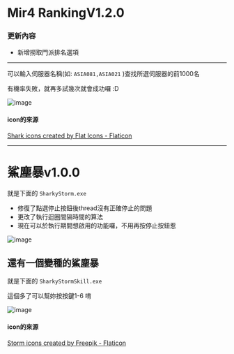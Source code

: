 # Mir4 RankingV1.2.0

### 更新內容

* 新增撈取門派排名選項

---

可以輸入伺服器名稱(如: `ASIA081,ASIA021` )查找所選伺服器的前1000名

有機率失敗，就再多試幾次就會成功囉 :D

![image](https://github.com/jack580936/mir4_auto/assets/55965558/4f67d03c-9e7e-429c-881c-1dcf24922db2)

#### icon的來源

<a href="https://www.flaticon.com/free-icons/shark" title="shark icons">Shark icons created by Flat Icons - Flaticon</a>

---

# 鯊塵暴v1.0.0

就是下面的 `SharkyStorm.exe`

* 修復了點選停止按鈕後thread沒有正確停止的問題
* 更改了執行迴圈間隔時間的算法
* 現在可以於執行期間想啟用的功能囉，不用再按停止按鈕惹

![image](https://user-images.githubusercontent.com/55965558/232316645-1f688567-1da3-4dae-a951-2a32656676e9.png)

## 還有一個變種的鯊塵暴

就是下面的 `SharkyStormSkill.exe` 

這個多了可以幫妳按按鍵1-6 唷

![image](https://user-images.githubusercontent.com/55965558/232317071-b33d0433-67fa-4831-a62b-261fff1c0c29.png)

#### icon的來源

<a href="https://www.flaticon.com/free-icons/storm" title="storm icons">Storm icons created by Freepik - Flaticon</a>

